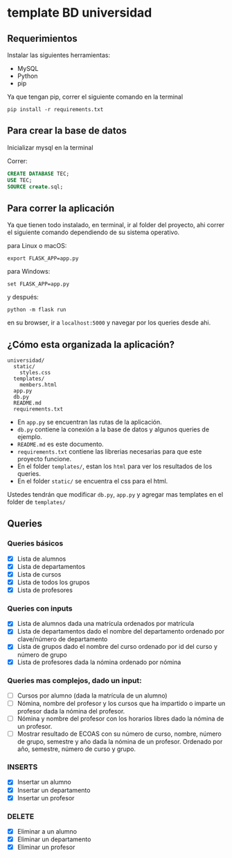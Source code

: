 # template BD universidad

## Requerimientos

Instalar las siguientes herramientas:
- MySQL
- Python
- pip

Ya que tengan pip, correr el siguiente comando en la terminal
```
pip install -r requirements.txt
```

## Para crear la base de datos

Inicializar mysql en la terminal

Correr:
```sql
CREATE DATABASE TEC;
USE TEC;
SOURCE create.sql;
```

## Para correr la aplicación

Ya que tienen todo instalado, en terminal, ir al folder del proyecto, ahi correr el siguiente comando dependiendo de su sistema operativo.

para Linux o macOS:
```
export FLASK_APP=app.py
```

para Windows:
```
set FLASK_APP=app.py
```

y después:
```
python -m flask run
```

en su browser, ir a `localhost:5000` y navegar por los queries desde ahi.

## ¿Cómo esta organizada la aplicación?
```
universidad/
  static/
    styles.css
  templates/
    members.html
  app.py
  db.py
  README.md
  requirements.txt
```

- En `app.py` se encuentran las rutas de la aplicación.
- `db.py` contiene la conexión a la base de datos y algunos queries de ejemplo.
- `README.md` es este documento.
- `requirements.txt` contiene las librerias necesarias para que este proyecto funcione.
- En el folder `templates/`, estan los `html` para ver los resultados de los queries.
- En el folder `static/` se encuentra el css para el html.

Ustedes tendrán que modificar `db.py`, `app.py` y agregar mas templates en el folder de `templates/`

## Queries

### Queries básicos
- [x] Lista de alumnos
- [x] Lista de departamentos
- [x] Lista de cursos
- [x] Lista de todos los grupos
- [x] Lista de profesores

### Queries con inputs
- [x] Lista de alumnos dada una matrícula ordenados por matrícula
- [x] Lista de departamentos dado el nombre del departamento ordenado por clave/número de departamento
- [x] Lista de grupos dado el nombre del curso ordenado por id del curso y número de grupo
- [x] Lista de profesores dada la nómina ordenado por nómina

### Queries mas complejos, dado un input:
- [ ] Cursos por alumno (dada la matrícula de un alumno)
- [ ] Nómina, nombre del profesor y los cursos que ha impartido o imparte un profesor dada la nómina del profesor.
- [ ] Nómina y nombre del profesor con los horarios libres dado la nómina de un profesor.
- [ ] Mostrar resultado de ECOAS con su número de curso, nombre, número de grupo, semestre y año dada la nómina de un profesor. Ordenado por año, semestre, número de curso y grupo.

### INSERTS
- [x] Insertar un alumno
- [x] Insertar un departamento
- [x] Insertar un profesor

### DELETE
- [x] Eliminar a un alumno
- [x] Eliminar un departamento
- [x] Eliminar un profesor
